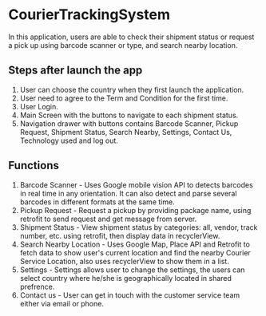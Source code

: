 # CourierTrackingSystem

In this application, users are able to check their shipment status or request a pick up using barcode scanner or type, and search nearby location.

## Steps after launch the app
1. User can choose the country when they first launch the application.
2. User need to agree to the Term and Condition for the first time.
3. User Login.
4. Main Screen with the buttons to navigate to each shipment status.
5. Navigation drawer with buttons contains Barcode Scanner, Pickup Request, Shipment Status, Search Nearby, Settings, Contact Us, Technology used and log out.

## Functions
1. Barcode Scanner - Uses Google mobile vision API to detects barcodes in real time in any orientation. It can also detect and parse several barcodes in different formats at the same time.
2. Pickup Request - Request a pickup by providing package name, using retrofit to send request and get message from server.
3. Shipment Status - View shipment status by categories: all, vendor, track number, etc. using retrofit, then display data in recyclerView.
4. Search Nearby Location - Uses Google Map, Place API and Retrofit to fetch data to show user's current location and find the nearby Courier Service Location, also uses recyclerView to show them in a list. 
5. Settings - Settings allows user to change the settings, the users can select country where he/she is geographically located in shared prefrence. 
6. Contact us - User can get in touch with the customer service team either via email or phone.
